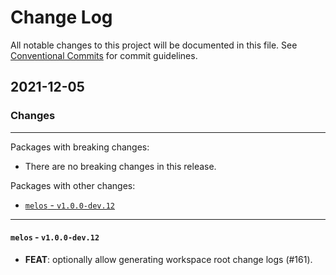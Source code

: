 # Change Log

All notable changes to this project will be documented in this file.
See [Conventional Commits](https://conventionalcommits.org) for commit guidelines.

## 2021-12-05

### Changes

---

Packages with breaking changes:

- There are no breaking changes in this release.

Packages with other changes:

- [`melos` - `v1.0.0-dev.12`](#melos---v100-dev12)

---

#### `melos` - `v1.0.0-dev.12`

 - **FEAT**: optionally allow generating workspace root change logs (#161).

